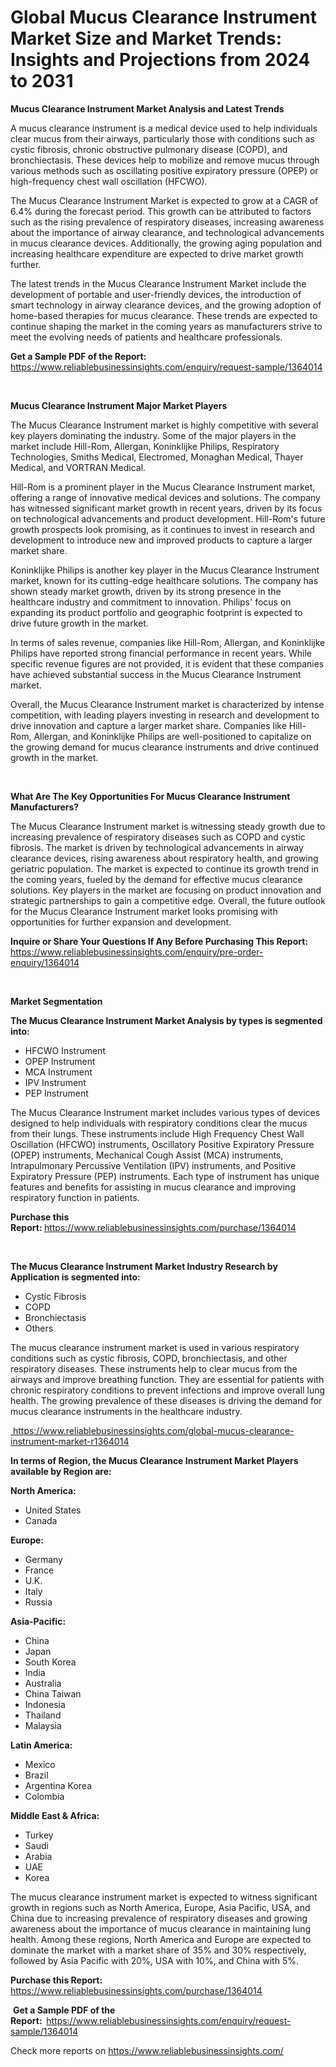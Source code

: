 <p><h1>Global Mucus Clearance Instrument Market Size and Market Trends: Insights and Projections from 2024 to 2031</h1></p><p><strong>Mucus Clearance Instrument Market Analysis and Latest Trends</strong></p>
<p><p>A mucus clearance instrument is a medical device used to help individuals clear mucus from their airways, particularly those with conditions such as cystic fibrosis, chronic obstructive pulmonary disease (COPD), and bronchiectasis. These devices help to mobilize and remove mucus through various methods such as oscillating positive expiratory pressure (OPEP) or high-frequency chest wall oscillation (HFCWO).</p><p>The Mucus Clearance Instrument Market is expected to grow at a CAGR of 6.4% during the forecast period. This growth can be attributed to factors such as the rising prevalence of respiratory diseases, increasing awareness about the importance of airway clearance, and technological advancements in mucus clearance devices. Additionally, the growing aging population and increasing healthcare expenditure are expected to drive market growth further.</p><p>The latest trends in the Mucus Clearance Instrument Market include the development of portable and user-friendly devices, the introduction of smart technology in airway clearance devices, and the growing adoption of home-based therapies for mucus clearance. These trends are expected to continue shaping the market in the coming years as manufacturers strive to meet the evolving needs of patients and healthcare professionals.</p></p>
<p><strong>Get a Sample PDF of the Report:&nbsp;</strong> <a href="https://www.reliablebusinessinsights.com/enquiry/request-sample/1364014">https://www.reliablebusinessinsights.com/enquiry/request-sample/1364014</a></p>
<p>&nbsp;</p>
<p><strong>Mucus Clearance Instrument Major Market Players</strong></p>
<p><p>The Mucus Clearance Instrument market is highly competitive with several key players dominating the industry. Some of the major players in the market include Hill-Rom, Allergan, Koninklijke Philips, Respiratory Technologies, Smiths Medical, Electromed, Monaghan Medical, Thayer Medical, and VORTRAN Medical.</p><p>Hill-Rom is a prominent player in the Mucus Clearance Instrument market, offering a range of innovative medical devices and solutions. The company has witnessed significant market growth in recent years, driven by its focus on technological advancements and product development. Hill-Rom's future growth prospects look promising, as it continues to invest in research and development to introduce new and improved products to capture a larger market share.</p><p>Koninklijke Philips is another key player in the Mucus Clearance Instrument market, known for its cutting-edge healthcare solutions. The company has shown steady market growth, driven by its strong presence in the healthcare industry and commitment to innovation. Philips' focus on expanding its product portfolio and geographic footprint is expected to drive future growth in the market.</p><p>In terms of sales revenue, companies like Hill-Rom, Allergan, and Koninklijke Philips have reported strong financial performance in recent years. While specific revenue figures are not provided, it is evident that these companies have achieved substantial success in the Mucus Clearance Instrument market.</p><p>Overall, the Mucus Clearance Instrument market is characterized by intense competition, with leading players investing in research and development to drive innovation and capture a larger market share. Companies like Hill-Rom, Allergan, and Koninklijke Philips are well-positioned to capitalize on the growing demand for mucus clearance instruments and drive continued growth in the market.</p></p>
<p>&nbsp;</p>
<p><strong>What Are The Key Opportunities For Mucus Clearance Instrument Manufacturers?</strong></p>
<p><p>The Mucus Clearance Instrument market is witnessing steady growth due to increasing prevalence of respiratory diseases such as COPD and cystic fibrosis. The market is driven by technological advancements in airway clearance devices, rising awareness about respiratory health, and growing geriatric population. The market is expected to continue its growth trend in the coming years, fueled by the demand for effective mucus clearance solutions. Key players in the market are focusing on product innovation and strategic partnerships to gain a competitive edge. Overall, the future outlook for the Mucus Clearance Instrument market looks promising with opportunities for further expansion and development.</p></p>
<p><strong>Inquire or Share Your Questions If Any Before Purchasing This Report:</strong> <a href="https://www.reliablebusinessinsights.com/enquiry/pre-order-enquiry/1364014">https://www.reliablebusinessinsights.com/enquiry/pre-order-enquiry/1364014</a></p>
<p>&nbsp;</p>
<p><strong>Market Segmentation</strong></p>
<p><strong>The Mucus Clearance Instrument Market Analysis by types is segmented into:</strong></p>
<p><ul><li>HFCWO Instrument</li><li>OPEP Instrument</li><li>MCA Instrument</li><li>IPV Instrument</li><li>PEP Instrument</li></ul></p>
<p><p>The Mucus Clearance Instrument market includes various types of devices designed to help individuals with respiratory conditions clear the mucus from their lungs. These instruments include High Frequency Chest Wall Oscillation (HFCWO) instruments, Oscillatory Positive Expiratory Pressure (OPEP) instruments, Mechanical Cough Assist (MCA) instruments, Intrapulmonary Percussive Ventilation (IPV) instruments, and Positive Expiratory Pressure (PEP) instruments. Each type of instrument has unique features and benefits for assisting in mucus clearance and improving respiratory function in patients.</p></p>
<p><strong>Purchase this Report:&nbsp;</strong><a href="https://www.reliablebusinessinsights.com/purchase/1364014">https://www.reliablebusinessinsights.com/purchase/1364014</a></p>
<p>&nbsp;</p>
<p><strong>The Mucus Clearance Instrument Market Industry Research by Application is segmented into:</strong></p>
<p><ul><li>Cystic Fibrosis</li><li>COPD</li><li>Bronchiectasis</li><li>Others</li></ul></p>
<p><p>The mucus clearance instrument market is used in various respiratory conditions such as cystic fibrosis, COPD, bronchiectasis, and other respiratory diseases. These instruments help to clear mucus from the airways and improve breathing function. They are essential for patients with chronic respiratory conditions to prevent infections and improve overall lung health. The growing prevalence of these diseases is driving the demand for mucus clearance instruments in the healthcare industry.</p></p>
<p><a href="https://www.reliablebusinessinsights.com/global-mucus-clearance-instrument-market-r1364014">&nbsp;https://www.reliablebusinessinsights.com/global-mucus-clearance-instrument-market-r1364014</a></p>
<p><strong>In terms of Region, the Mucus Clearance Instrument Market Players available by Region are:</strong></p>
<p>
    <p> <strong> North America: </strong>
        <ul>
            <li>United States</li>
            <li>Canada</li>
        </ul>
        </p> 
    <p> <strong> Europe: </strong>
        <ul>
            <li>Germany</li>
            <li>France</li>
            <li>U.K.</li>
            <li>Italy</li>
            <li>Russia</li>
        </ul>
        </p> 
    <p> <strong> Asia-Pacific: </strong>
        <ul>
            <li>China</li>
            <li>Japan</li>
            <li>South Korea</li>
            <li>India</li>
            <li>Australia</li>
            <li>China Taiwan</li>
            <li>Indonesia</li>
            <li>Thailand</li>
            <li>Malaysia</li>
        </ul>
        </p> 
    <p> <strong> Latin America: </strong>
        <ul>
            <li>Mexico</li>
            <li>Brazil</li>
            <li>Argentina Korea</li>
            <li>Colombia</li>
        </ul>
        </p> 
    <p> <strong> Middle East & Africa: </strong>
        <ul>
            <li>Turkey</li>
            <li>Saudi</li>
            <li>Arabia</li>
            <li>UAE</li>
            <li>Korea</li>
        </ul>
    </p>
    </p>
<p><p>The mucus clearance instrument market is expected to witness significant growth in regions such as North America, Europe, Asia Pacific, USA, and China due to increasing prevalence of respiratory diseases and growing awareness about the importance of mucus clearance in maintaining lung health. Among these regions, North America and Europe are expected to dominate the market with a market share of 35% and 30% respectively, followed by Asia Pacific with 20%, USA with 10%, and China with 5%.</p></p>
<p><strong>Purchase this Report: </strong><a href="https://www.reliablebusinessinsights.com/purchase/1364014">https://www.reliablebusinessinsights.com/purchase/1364014</a></p>
<p>&nbsp;<strong>Get a Sample PDF of the Report:&nbsp;&nbsp;</strong><a href="https://www.reliablebusinessinsights.com/enquiry/request-sample/1364014">https://www.reliablebusinessinsights.com/enquiry/request-sample/1364014</a></p>
<p><strong></strong></p>
<p>Check more reports on <a href="https://www.reliablebusinessinsights.com/">https://www.reliablebusinessinsights.com/</a></p>